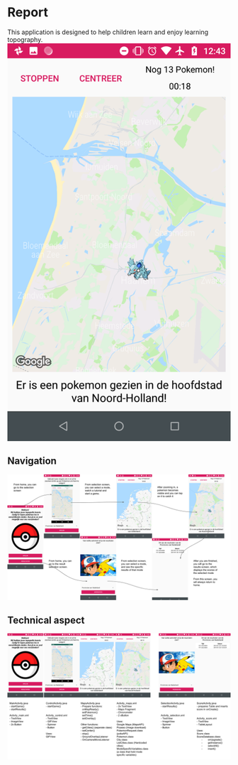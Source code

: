 # Report
This application is designed to help children learn and enjoy learning topography.
<img src="https://github.com/moez-baksi/EindProject/blob/master/doc/game2.png" />

## Navigation
<img src="https://github.com/moez-baksi/EindProject/blob/master/doc/Overview.png" />

## Technical aspect
<img src="https://github.com/moez-baksi/EindProject/blob/master/doc/Detail.png" />
